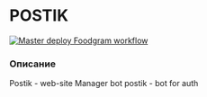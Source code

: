 # POSTIK
[![Master deploy Foodgram workflow](https://github.com/eslupmi101/postik/actions/workflows/main.yml/badge.svg)](https://github.com/eslupmi101/postik/actions/workflows/main.yml)

### **Описание**

Postik - web-site
Manager bot postik - bot for auth
